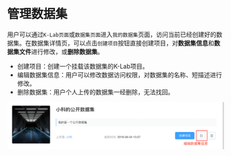 # 管理数据集

用户可以通过`K-Lab页面`或`数据集页面`进入`我的数据集`页面，访问当前已经创建好的数据集。在数据集详情页，可以点击`创建项目`按钮直接创建项目，对**数据集信息**和**数据集文件**进行修改，或**删除数据集**。

* 创建项目：创建一个挂载该数据集的K-Lab项目。
* 编辑数据集信息：用户可以修改数据访问权限，对数据集的名称、短描述进行修改。
* 删除数据集：用户个人上传的数据集一经删除，无法找回。
 
 ![image description](/image/dataset-info.png)
